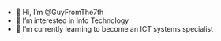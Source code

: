 - 👋 Hi, I’m @GuyFromThe7th
- 👀 I’m interested in Info Technology
- 🌱 I’m currently learning to become an ICT systems specialist

<!---
GuyFromThe7th/GuyFromThe7th is a ✨ special ✨ repository because its `README.md` (this file) appears on your GitHub profile.
You can click the Preview link to take a look at your changes.
--->
